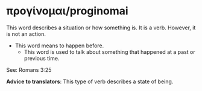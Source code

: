 # προγίνομαι/proginomai
This word describes a situation or how something is. It is a verb. However, it is not an action.

* This word means to happen before.
    * This word is used to talk about something that happened at a past or previous time.

See: Romans 3:25

**Advice to translators**: This type of verb describes a state of being. 
